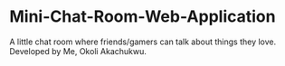 # Mini-Chat-Room-Web-Application

A little chat room where friends/gamers can talk about things they love. Developed by Me, Okoli Akachukwu.
